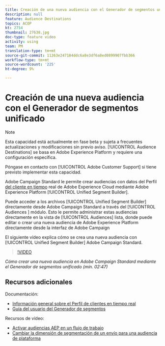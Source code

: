 ```yaml
---
title: Creación de una nueva audiencia con el Generador de segmentos unificado
description: null
feature: Audience Destinations
topics: ACOP
kt: 2754
thumbnail: 27638.jpg
doc-type: feature video
activity: using
team: PM
translation-type: tm+mt
source-git-commit: 11263e247184ddc6a8e3df6a8ed0899907fbb366
workflow-type: tm+mt
source-wordcount: '225'
ht-degree: 9%

---
```



# Creación de una nueva audiencia con el Generador de segmentos unificado

>[!NOTE]
>
>Esta capacidad está actualmente en fase beta y sujeta a frecuentes actualizaciones y modificaciones sin previo aviso. [!UICONTROL Audience Destinations] se basa en Adobe Experience Platform y requiere una configuración específica.
>
>Póngase en contacto con [!UICONTROL Adobe Customer Support] si tiene previsto implementar esta capacidad.

Adobe Campaign Standard le permite crear audiencias con datos del Perfil [del cliente en tiempo](https://docs.adobe.com/content/help/en/platform-learn/tutorials/profiles/understanding-the-real-time-customer-profile.html) real de Adobe Experience Cloud mediante Adobe Experience Platform [!UICONTROL Unified Segment Builder].

Puede acceder a los archivos [!UICONTROL Unified Segment Builder] directamente desde Adobe Campaign Standard a través del [!UICONTROL Audiences ] módulo. Esto le permite administrar estas audiencias directamente en la vista de [!UICONTROL Audiences] lista, donde puede editar o crear una nueva audiencia de Adobe Experience Platform directamente desde la interfaz de Adobe Campaign

El siguiente vídeo explica cómo se crea una nueva audiencia con [!UICONTROL Unified Segment Builder] Adobe Campaign Standard.

>[!VIDEO](https://video.tv.adobe.com/v/27638?quality=12)

*Cómo crear una nueva audiencia en Adobe Campaign Standard mediante el Generador de segmentos unificado (mín. 02:47)*

## Recursos adicionales

Documentación:

* [Información general sobre el Perfil de clientes en tiempo real](https://www.adobe.io/apis/experienceplatform/home/profile-identity-segmentation/profile-identity-segmentation-services.html#!api-specification/markdown/narrative/technical_overview/unified_profile_architectural_overview/unified_profile_architectural_overview.md)
* [Guía del usuario del Generador de segmentos](https://www.adobe.io/apis/experienceplatform/home/profile-identity-segmentation/profile-identity-segmentation-services.html#!api-specification/markdown/narrative/technical_overview/segmentation/segment-builder-guide.md)

Recursos de vídeo:

* [Activar audiencias AEP en un flujo de trabajo](/help/profiles-and-audiences/audience-destinations/activating-aep-audiences.md)
* [Cambiar la dimensión de segmentación de un envío para una audiencia de plataforma](/help/profiles-and-audiences/audience-destinations/changing-targeting-dimension.md)
